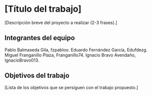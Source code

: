 # [Título del trabajo]

[Descripción breve del proyecto a realizar (2-3 frases).]

## Integrantes del equipo

Pablo Balmaseda Gila, fzpabloo.
Eduardo Fernández García, Edufdezg.
Miguel Franganillo Plaza, Franganillo74.
Ignacio Bravo Avendaño, IgnacioBravo013.

## Objetivos del trabajo

[Lista de los objetivos que se persiguen con el trabajo propuesto.]
